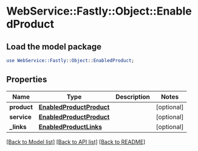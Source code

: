 # WebService::Fastly::Object::EnabledProduct

## Load the model package
```perl
use WebService::Fastly::Object::EnabledProduct;
```

## Properties
Name | Type | Description | Notes
------------ | ------------- | ------------- | -------------
**product** | [**EnabledProductProduct**](EnabledProductProduct.md) |  | [optional] 
**service** | [**EnabledProductProduct**](EnabledProductProduct.md) |  | [optional] 
**_links** | [**EnabledProductLinks**](EnabledProductLinks.md) |  | [optional] 

[[Back to Model list]](../README.md#documentation-for-models) [[Back to API list]](../README.md#documentation-for-api-endpoints) [[Back to README]](../README.md)


